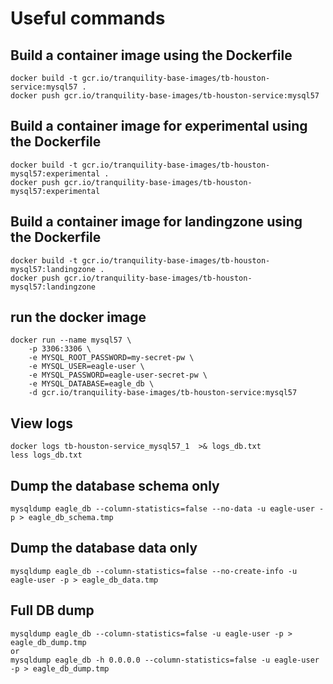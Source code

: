 # Useful commands
## Build a container image using the Dockerfile
```
docker build -t gcr.io/tranquility-base-images/tb-houston-service:mysql57 .
docker push gcr.io/tranquility-base-images/tb-houston-service:mysql57
```

## Build a container image for experimental using the Dockerfile
```
docker build -t gcr.io/tranquility-base-images/tb-houston-mysql57:experimental .
docker push gcr.io/tranquility-base-images/tb-houston-mysql57:experimental
```

## Build a container image for landingzone using the Dockerfile
```
docker build -t gcr.io/tranquility-base-images/tb-houston-mysql57:landingzone .
docker push gcr.io/tranquility-base-images/tb-houston-mysql57:landingzone
```

## run the docker image
```
docker run --name mysql57 \
    -p 3306:3306 \
    -e MYSQL_ROOT_PASSWORD=my-secret-pw \
    -e MYSQL_USER=eagle-user \
    -e MYSQL_PASSWORD=eagle-user-secret-pw \
    -e MYSQL_DATABASE=eagle_db \
    -d gcr.io/tranquility-base-images/tb-houston-service:mysql57
```

## View logs
```
docker logs tb-houston-service_mysql57_1  >& logs_db.txt
less logs_db.txt
```

## Dump the database schema only
```
mysqldump eagle_db --column-statistics=false --no-data -u eagle-user -p > eagle_db_schema.tmp
```

## Dump the database data only
```
mysqldump eagle_db --column-statistics=false --no-create-info -u eagle-user -p > eagle_db_data.tmp
```

## Full DB dump
```
mysqldump eagle_db --column-statistics=false -u eagle-user -p > eagle_db_dump.tmp
or
mysqldump eagle_db -h 0.0.0.0 --column-statistics=false -u eagle-user -p > eagle_db_dump.tmp
```

